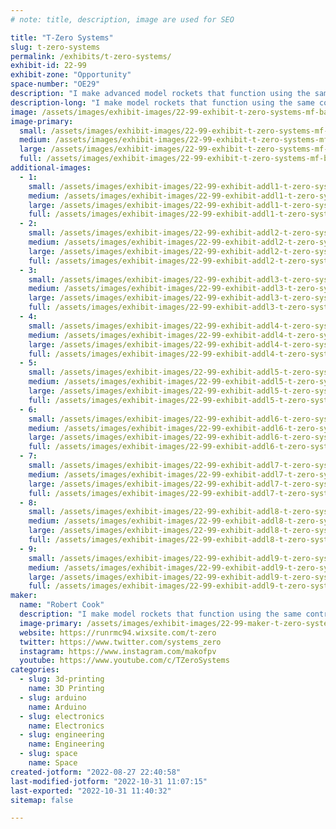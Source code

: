 ```yaml
---
# note: title, description, image are used for SEO

title: "T-Zero Systems"
slug: t-zero-systems
permalink: /exhibits/t-zero-systems/
exhibit-id: 22-99
exhibit-zone: "Opportunity"
space-number: "OE29"
description: "I make advanced model rockets that function using the same control systems as full size ones. "
description-long: "I make model rockets that function using the same control systems as full size ones. I&#039;ve developed my own hardware, control software, and launch complex to fly them. I produce educational content on the theory and operation of these systems on my YouTube channel. The rockets I make use thrust vector control and active stabilization programmed in Arduino."
image: /assets/images/exhibit-images/22-99-exhibit-t-zero-systems-mf-banner-large.jpg
image-primary: 
  small: /assets/images/exhibit-images/22-99-exhibit-t-zero-systems-mf-banner-small.jpg
  medium: /assets/images/exhibit-images/22-99-exhibit-t-zero-systems-mf-banner-medium.jpg
  large: /assets/images/exhibit-images/22-99-exhibit-t-zero-systems-mf-banner-large.jpg
  full: /assets/images/exhibit-images/22-99-exhibit-t-zero-systems-mf-banner-full.jpg
additional-images: 
  - 1:
    small: /assets/images/exhibit-images/22-99-exhibit-addl1-t-zero-systems-20190731-175506-small.jpg
    medium: /assets/images/exhibit-images/22-99-exhibit-addl1-t-zero-systems-20190731-175506-medium.jpg
    large: /assets/images/exhibit-images/22-99-exhibit-addl1-t-zero-systems-20190731-175506-large.jpg
    full: /assets/images/exhibit-images/22-99-exhibit-addl1-t-zero-systems-20190731-175506-full.jpg
  - 2:
    small: /assets/images/exhibit-images/22-99-exhibit-addl2-t-zero-systems-20220227-190722-small.jpg
    medium: /assets/images/exhibit-images/22-99-exhibit-addl2-t-zero-systems-20220227-190722-medium.jpg
    large: /assets/images/exhibit-images/22-99-exhibit-addl2-t-zero-systems-20220227-190722-large.jpg
    full: /assets/images/exhibit-images/22-99-exhibit-addl2-t-zero-systems-20220227-190722-full.jpg
  - 3:
    small: /assets/images/exhibit-images/22-99-exhibit-addl3-t-zero-systems-20220708-010459-small.jpg
    medium: /assets/images/exhibit-images/22-99-exhibit-addl3-t-zero-systems-20220708-010459-medium.jpg
    large: /assets/images/exhibit-images/22-99-exhibit-addl3-t-zero-systems-20220708-010459-large.jpg
    full: /assets/images/exhibit-images/22-99-exhibit-addl3-t-zero-systems-20220708-010459-full.jpg
  - 4:
    small: /assets/images/exhibit-images/22-99-exhibit-addl4-t-zero-systems-20220712-224942-small.jpg
    medium: /assets/images/exhibit-images/22-99-exhibit-addl4-t-zero-systems-20220712-224942-medium.jpg
    large: /assets/images/exhibit-images/22-99-exhibit-addl4-t-zero-systems-20220712-224942-large.jpg
    full: /assets/images/exhibit-images/22-99-exhibit-addl4-t-zero-systems-20220712-224942-full.jpg
  - 5:
    small: /assets/images/exhibit-images/22-99-exhibit-addl5-t-zero-systems-20220717-184736-small.jpg
    medium: /assets/images/exhibit-images/22-99-exhibit-addl5-t-zero-systems-20220717-184736-medium.jpg
    large: /assets/images/exhibit-images/22-99-exhibit-addl5-t-zero-systems-20220717-184736-large.jpg
    full: /assets/images/exhibit-images/22-99-exhibit-addl5-t-zero-systems-20220717-184736-full.jpg
  - 6:
    small: /assets/images/exhibit-images/22-99-exhibit-addl6-t-zero-systems-dsc-0033-1-small.jpg
    medium: /assets/images/exhibit-images/22-99-exhibit-addl6-t-zero-systems-dsc-0033-1-medium.jpg
    large: /assets/images/exhibit-images/22-99-exhibit-addl6-t-zero-systems-dsc-0033-1-large.jpg
    full: /assets/images/exhibit-images/22-99-exhibit-addl6-t-zero-systems-dsc-0033-1-full.jpg
  - 7:
    small: /assets/images/exhibit-images/22-99-exhibit-addl7-t-zero-systems-screenshot-20220827-221120-gallery-small.jpg
    medium: /assets/images/exhibit-images/22-99-exhibit-addl7-t-zero-systems-screenshot-20220827-221120-gallery-medium.jpg
    large: /assets/images/exhibit-images/22-99-exhibit-addl7-t-zero-systems-screenshot-20220827-221120-gallery-large.jpg
    full: /assets/images/exhibit-images/22-99-exhibit-addl7-t-zero-systems-screenshot-20220827-221120-gallery-full.jpg
  - 8:
    small: /assets/images/exhibit-images/22-99-exhibit-addl8-t-zero-systems-videocapture-20220722-000513-small.jpg
    medium: /assets/images/exhibit-images/22-99-exhibit-addl8-t-zero-systems-videocapture-20220722-000513-medium.jpg
    large: /assets/images/exhibit-images/22-99-exhibit-addl8-t-zero-systems-videocapture-20220722-000513-large.jpg
    full: /assets/images/exhibit-images/22-99-exhibit-addl8-t-zero-systems-videocapture-20220722-000513-full.jpg
  - 9:
    small: /assets/images/exhibit-images/22-99-exhibit-addl9-t-zero-systems-unknown-12-small.png
    medium: /assets/images/exhibit-images/22-99-exhibit-addl9-t-zero-systems-unknown-12-medium.png
    large: /assets/images/exhibit-images/22-99-exhibit-addl9-t-zero-systems-unknown-12-large.png
    full: /assets/images/exhibit-images/22-99-exhibit-addl9-t-zero-systems-unknown-12-full.png
maker: 
  name: "Robert Cook"
  description: "I make model rockets that function using the same control systems as full size ones. I work at Kennedy Space Center on spacecraft operations by day and develop my own small scale rocket tech by night."
  image-primary: /assets/images/exhibit-images/22-99-maker-t-zero-systems-z8p2kikq-400x400-medium.jpg
  website: https://runrmc94.wixsite.com/t-zero
  twitter: https://www.twitter.com/systems_zero
  instagram: https://www.instagram.com/makofpv
  youtube: https://www.youtube.com/c/TZeroSystems
categories: 
  - slug: 3d-printing
    name: 3D Printing
  - slug: arduino
    name: Arduino
  - slug: electronics
    name: Electronics
  - slug: engineering
    name: Engineering
  - slug: space
    name: Space
created-jotform: "2022-08-27 22:40:58"
last-modified-jotform: "2022-10-31 11:07:15"
last-exported: "2022-10-31 11:40:32"
sitemap: false

---
```

